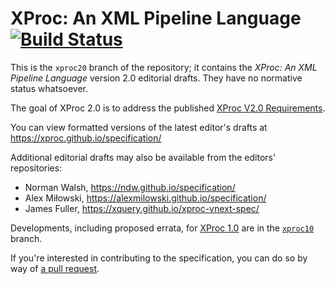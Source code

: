 XProc: An XML Pipeline Language [![Build Status](https://travis-ci.org/xproc/specification.svg?branch=xproc20)](https://travis-ci.org/xproc/specification)
===============================

This is the `xproc20` branch of the repository; it contains the
*XProc: An XML Pipeline Language* version 2.0 editorial drafts. They
have no normative status whatsoever.

The goal of XProc 2.0 is to address the published
[XProc V2.0 Requirements](http://www.w3.org/TR/xproc-v2-req/).

You can view formatted versions of the latest editor's drafts at
https://xproc.github.io/specification/

Additional editorial drafts may also be available from the
editors' repositories:

* Norman Walsh, https://ndw.github.io/specification/
* Alex Miłowski, https://alexmilowski.github.io/specification/
* James Fuller, https://xquery.github.io/xproc-vnext-spec/

Developments, including proposed errata, for
[XProc 1.0](http://www.w3.org/TR/xproc/) are in
the [`xproc10`](../../tree/xproc10) branch.

If you're interested in contributing to the specification, you can
do so by way of [a pull request](https://help.github.com/articles/creating-a-pull-request).

